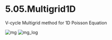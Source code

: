 # 5.05.Multigrid1D
V-cycle Multigrid method for 1D Poisson Equation

![mg](https://cloud.githubusercontent.com/assets/15114859/10854520/3b2b4386-7f0a-11e5-9cb2-3542d59c7cfd.png)
![mg_log](https://cloud.githubusercontent.com/assets/15114859/10854521/3d1a7d74-7f0a-11e5-90b9-fc9b05f8003f.png)
